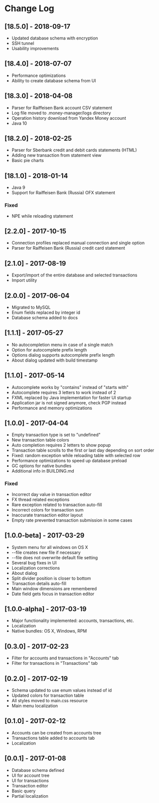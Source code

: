 # Change Log

## [18.5.0] - 2018-09-17

- Updated database schema with encryption
- SSH tunnel
- Usability improvements

## [18.4.0] - 2018-07-07

- Performance optimizations
- Ability to create database schema from UI

## [18.3.0] - 2018-04-08

- Parser for Raiffeisen Bank account CSV statement
- Log file moved to .money-manager/logs directory
- Operation history download from Yandex Money account
- Java 10

## [18.2.0] - 2018-02-25

- Parser for Sberbank credit and debit cards statements (HTML)
- Adding new transaction from statement view
- Basic pie charts

## [18.1.0] - 2018-01-14

- Java 9
- Support for Raiffeisen Bank (Russia) OFX statement

### Fixed

- NPE while reloading statement

## [2.2.0] - 2017-10-15

- Connection profiles replaced manual connection and single option
- Parser for Raiffeisen Bank (Russia) credit card statement

## [2.1.0] - 2017-08-19

- Export/import of the entire database and selected transactions
- Import utility

## [2.0.0] - 2017-06-04

- Migrated to MySQL
- Enum fields replaced by integer id
- Database schema added to docs

## [1.1.1] - 2017-05-27

- No autocompletion menu in case of a single match
- Option for autocomplete prefix length
- Options dialog supports autocomplete prefix length
- About dialog updated with build timestamp

## [1.1.0] - 2017-05-14

- Autocomplete works by "contains" instead of "starts with"
- Autocomplete requires 3 letters to work instead of 2
- FXML replaced by Java implementation for faster UI startup
- Application jar is not signed anymore, check PGP instead
- Performance and memory optimizations

## [1.0.0] - 2017-04-04

- Empty transaction type is set to "undefined"
- New transaction table colors
- Auto completion requires 2 letters to show popup
- Transaction table scrolls to the first or last day depending on sort order
- Fixed: random exception while reloading table with selected row
- Performance optimizations to speed up database preload
- GC options for native bundles
- Additional info in BUILDING.md

### Fixed

- Incorrect day value in transaction editor
- FX thread related exceptions
- Rare exception related to transaction auto-fill
- Incorrect colors for transaction sum
- Inaccurate transaction editor layout
- Empty rate prevented transaction submission in some cases

## [1.0.0-beta] - 2017-03-29

- System menu for all windows on OS X
- --file creates new file if necessary
- --file does not overwrite default file setting
- Several bug fixes in UI
- Localization corrections
- About dialog
- Split divider position is closer to bottom
- Transaction details auto-fill
- Main window dimensions are remembered
- Date field gets focus in transaction editor

## [1.0.0-alpha] - 2017-03-19

- Major functionality implemented: accounts, transactions, etc.
- Localization
- Native bundles: OS X, Windows, RPM

## [0.3.0] - 2017-02-23

- Filter for accounts and transactions in "Accounts" tab
- Filter for transactions in "Transactions" tab

## [0.2.0] - 2017-02-19

- Schema updated to use enum values instead of id
- Updated colors for transaction table
- All styles moved to main.css resource
- Main menu localization

## [0.1.0] - 2017-02-12

- Accounts can be created from accounts tree
- Transactions table added to accounts tab
- Localization

## [0.0.1] - 2017-01-08

- Database schema defined
- UI for account tree
- UI for transactions
- Transaction editor
- Basic query
- Partial localization